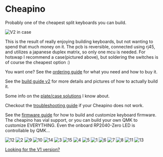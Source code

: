 Cheapino
========

Probably one of the cheapest split keyboards you can build.

![V2 in case](images/cheapino-in-case.jpg)

This is the result of really enjoying building keyboards, 
but not wanting to spend that much money on it. 
The pcb is reversible, connected using rj45, 
and utilizes a japanese duplex matrix, so only one
mcu is needed. For hotswap I recommend a case(pictured above),
but soldering the switches is of course the cheapest option :)

You want one? 
See the [ordering guide](doc/orderingguide.md) for what you need and how to buy it.

See the [build guide v2](doc/buildguide_v2.md) for more details and pictures of how to actually build it.

Some info on the [plate/case solutions](doc/plates_and_cases.md) I know about.

Checkout the [troubleshooting guide](doc/troubleshooting.md) if your Cheapino does not work.

See the [firmware guide](doc/firmware.md) for how to build and customize keyboard firmware.
The cheapino has vial support, or you can build your own QMK to customize EVERYTHING.
Even the onboard RP2040-Zero LED is controllable by QMK...

![12](images/12.jpg)
![2](images/2.jpg)
![9](images/9.jpg)
![10](images/10.jpg)
![14](images/14.jpg)
![3](images/3.jpg)
![15](images/15.jpg)
![4](images/4.jpg)
![5](images/5.jpg)
![1](images/1.jpg)
![6](images/6.jpg)
![7](images/7.jpg)
![8](images/8.jpg)
![11](images/11.jpg)
![13](images/13.jpg)

[Looking for the V1 version?](doc/v1.md)
